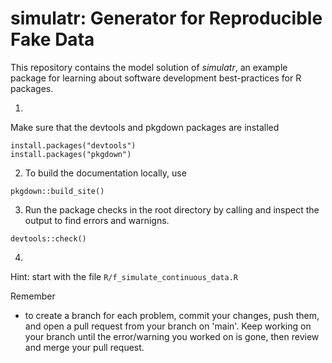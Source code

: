 
# simulatr: Generator for Reproducible Fake Data

This repository contains the model solution of *simulatr*,
an example package for learning about software development best-practices for R packages.

1. 

Make sure that the devtools and pkgdown packages are installed
```
install.packages("devtools")
install.packages("pkgdown")
```
2. To build the documentation locally, use
```
pkgdown::build_site()
```
3. Run the package checks in the root directory by calling and inspect the output to find errors and warnigns.
```
devtools::check()
```
4. 


Hint: start with the file `R/f_simulate_continuous_data.R`

Remember
* to create a branch for each problem, commit your changes, push them,
and open a pull request from your branch on 'main'.
Keep working on your branch until the error/warning you worked on is gone,
then review and merge your pull request. 
